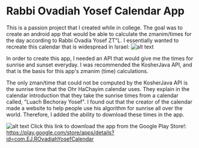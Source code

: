 # Rabbi Ovadiah Yosef Calendar App
This is a passion project that I created while in college.
The goal was to create an android app that would be able to calculate the zmanim/times for the day according to Rabbi Ovadia Yosef ZT"L.
I essentially wanted to recreate this calendar that is widespread in Israel:
![alt text](https://i.imgur.com/QqGAtTB.jpg)

In order to create this app, I needed an API that would give me the times for sunrise and sunset everyday. I was recommended the KosherJava API, and that is the basis for this app's zmanim (time) calculations.

The only zman/time that could not be computed by the KosherJava API is the sunrise time that the Ohr HaChayim calendar uses. They explain in the calendar introduction that they take the sunrise times from a calendar called, "Luach Bechoray Yosef". I found out that the creator of the calendar made a website to help people use his algorithm for sunrise all over the world. Therefore, I added the ability to download these times in the app.

![alt text](https://play-lh.googleusercontent.com/46VfUTuZLlA_ogFYMP0oLUbtgQtsj-D3lHNDnS5LvqVwwgXr4Qh0p8d0ZiJg-z69IEY=w720-h310-rw)
Click this link to download the app from the Google Play Store!: https://play.google.com/store/apps/details?id=com.EJ.ROvadiahYosefCalendar

